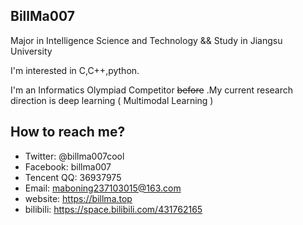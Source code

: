 ## BillMa007

Major in Intelligence Science and Technology  &&  Study in Jiangsu University

I'm interested in C,C++,python.

I'm an Informatics Olympiad Competitor ~~before~~ .My current research direction is deep learning ( Multimodal Learning )

## How to reach me?

- Twitter: @billma007cool
- Facebook: billma007
- Tencent QQ: 36937975
- Email: maboning237103015@163.com
- website: https://billma.top
- bilibili: https://space.bilibili.com/431762165
